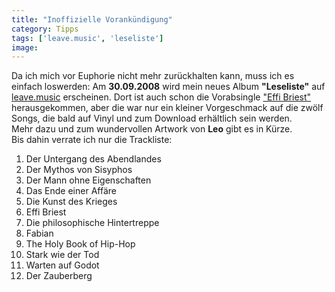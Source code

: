 ```yaml
---
title: "Inoffizielle Vorankündigung"
category: Tipps
tags: ['leave.music', 'leseliste']
image: 
---
```


Da ich mich vor Euphorie nicht mehr zurückhalten kann, muss ich es einfach loswerden: Am **30.09.2008** wird mein neues Album **"Leseliste"** auf [leave.music](http://www.leavemusic.de) erscheinen. Dort ist auch schon die Vorabsingle ["Effi Briest"](http://www.leavemusic.de/live/leavemusic/index.php?content=12&artikel_id=35&menu_left_kind=0) herausgekommen, aber die war nur ein kleiner Vorgeschmack auf die zwölf Songs, die bald auf Vinyl und zum Download erhältlich sein werden.  
Mehr dazu und zum wundervollen Artwork von **Leo** gibt es in Kürze.  
Bis dahin verrate ich nur die Trackliste:
1. Der Untergang des Abendlandes
2. Der Mythos von Sisyphos
3. Der Mann ohne Eigenschaften
4. Das Ende einer Affäre
5. Die Kunst des Krieges
6. Effi Briest
7. Die philosophische Hintertreppe
8. Fabian
9. The Holy Book of Hip-Hop
10. Stark wie der Tod
11. Warten auf Godot
12. Der Zauberberg